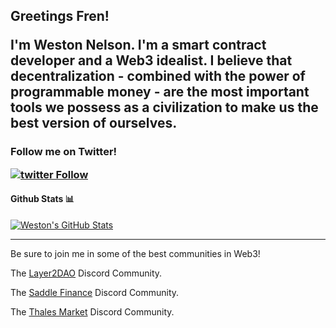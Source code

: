 <h2> Greetings Fren!  

I'm Weston Nelson.
I'm a smart contract developer and a Web3 idealist. I believe that decentralization - combined with the power of programmable money - are the most important tools we possess as a civilization to make us the best version of ourselves.

<h3> 

Follow me on Twitter!

[![twitter Follow](https://img.shields.io/twitter/follow/westonnelson.svg?label=westonnelson&style=social)](https://twitter.com/westonnelson)

#### Github Stats 📊

[![Weston's GitHub Stats](https://github-readme-stats.vercel.app/api?username=westonnelson)](https://github.com/anuraghazra/github-readme-stats)

____________

Be sure to join me in some of the best communities in Web3! 

The [Layer2DAO](https://discord.com/invite/PTKzgswQRX) Discord Community.

The [Saddle Finance](https://discord.gg/xR5ScEJb7y) Discord Community.

The [Thales Market](https://discord.gg/BbVbNNgHyV) Discord Community.
